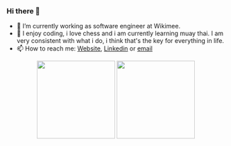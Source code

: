 ### Hi there 👋

- 🔭 I’m currently working as software engineer at Wikimee.
- 🌱 I enjoy coding, i love chess and i am currently learning muay thai. I am very consistent with what i do, i think that's the key for everything in life.
- 📫 How to reach me: [Website](https://bufige.com), [Linkedin](https://www.linkedin.com/in/leonardo-igor-232109102/) or [email](mailto:bufige1434@gmail.com)

<div align="center">
    <img height="180em" src="https://github-readme-stats.vercel.app/api?username=Bufige&count_private=true"/>
    <img height="180em" src="https://github-readme-stats.vercel.app/api/top-langs/?username=bufige&hide=pawn&langs_count=10&layout=compact" />
</div>
